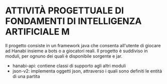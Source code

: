 # ATTIVITÀ PROGETTUALE DI FONDAMENTI DI INTELLIGENZA ARTIFICIALE M
Il progetto consiste in un framework java che consenta all'utente di giocare ad Hanabi insieme a bots o a giocatori reali.
Il progetto è suddiviso in moduli, per ognuno dei quali è disponibile sorgente e jar.

- hanabi-api: contiene classi di supporto agli altri moduli
- json-v2: implementa oggetti json, attraverso i quali sono definiti le entità di una partita
